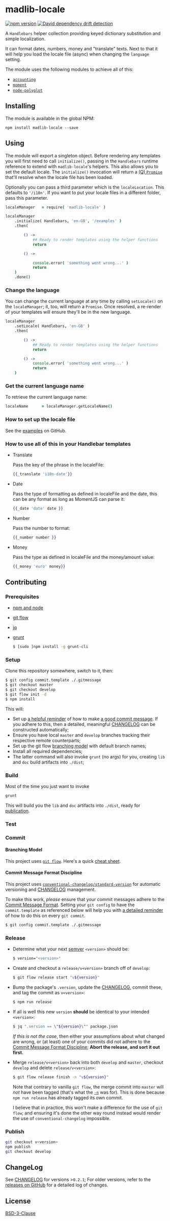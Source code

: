# madlib-locale

[![npm version](https://badge.fury.io/js/madlib-locale.svg)](http://badge.fury.io/js/madlib-locale)
[![David dependency drift detection](https://david-dm.org/marviq/madlib-locale.svg)](https://david-dm.org/marviq/madlib-locale)

A `Handlebars` helper collection providing keyed dictionary substitution and simple localization.

It can format dates, numbers, money and "translate" texts.  Next to that it will help you load the locale file (async) when changing the `language` setting.

The module uses the following modules to achieve all of this:
- [`accounting`](http://openexchangerates.github.io/accounting.js/)
- [`moment`](http://momentjs.com/)
- [`node-polyglot`](http://airbnb.github.com/polyglot.js)

## Installing

The module is available in the global NPM:

```shell
npm install madlib-locale --save
```

## Using

The module will export a singleton object.  Before rendering any templates you will first need to call `initialize()`, passing in the `Handlebars` runtime reference to extend with `madlib-locale`'s helpers.  This also allows you to set the default locale.  The `initialize()` invocation will return a [(Q) `Promise`](https://github.com/kriskowal/q) that'll resolve when the locale file has been loaded.

Optionally you can pass a third parameter which is the `localeLocation`.  This defaults to `'/i18n'`.  If you want to put your locale files in a different folder, pass this parameter.

```coffee
localeManager   = require( 'madlib-locale' )

localeManager
    .initialize( Handlebars, 'en-GB', '/examples' )
    .then(

        () ->
            ## Ready to render templates using the helper functions
            return

        () ->

            console.error( 'something went wrong...' )
            return
    )
    .done()
```

### Change the language

You can change the current language at any time by calling `setLocale()` on the `localeManager`; it, too, will return a `Promise`.  Once resolved, a re-render of your templates will ensure they'll be in the new language.

```coffee
localeManager
    .setLocale( Handlebars, 'en-GB' )
    .then(

        () ->
            ## Ready to render templates using the helper functions
            return

        () ->
            console.error( 'something went wrong...' )
            return
    )
```

### Get the current language name

To retrieve the current language name:

```coffee
localeName      = localeManager.getLocaleName()
```

### How to set up the locale file

See the [examples](https://github.com/marviq/madlib-locale/blob/develop/examples/) on GitHub.

### How to use all of this in your Handlebar templates


  * Translate

    Pass the key of the phrase in the localeFile:

    ```hbs
    {{_translate 'i18n-date'}}
    ```

  * Date

    Pass the type of formatting as defined in localeFile and the date, this can be any format as long as MomentJS can parse it:

    ```hbs
    {{_date 'date' date }}
    ```

  * Number

    Pass the number to format:

    ```hbs
    {{_number number }}
    ```

  * Money

    Pass the type as defined in localeFile and the money/amount value:

    ```hbs
    {{_money 'euro' money}}
    ```


## Contributing

### Prerequisites

  * [npm and node](https://nodejs.org/en/download/)
  * [git flow](https://github.com/nvie/gitflow/wiki/Installation)
  * [jq](https://stedolan.github.io/jq/download/)
  * [grunt](http://gruntjs.com/getting-started#installing-the-cli)

    ```bash
    $ [sudo ]npm install -g grunt-cli
    ```


### Setup

Clone this repository somewhere, switch to it, then:

```bash
$ git config commit.template ./.gitmessage
$ git checkout master
$ git checkout develop
$ git flow init -d
$ npm install
```

This will:

  * Set up [a helpful reminder](.gitmessage) of how to make [a good commit message](#commit-message-format-discipline).  If you adhere to this, then a
    detailed, meaningful [CHANGELOG](CHANGELOG.md) can be constructed automatically;
  * Ensure you have local `master` and `develop` branches tracking their respective remote counterparts;
  * Set up the git flow [branching model](#branching-model) with default branch names;
  * Install all required dependencies;
  * The latter command will also invoke `grunt` (no args) for you, creating `lib` and `doc` build artifacts into `./dist`;


### Build

Most of the time you just want to invoke

```bash
grunt
```

This will build you the `lib` and `doc` artifacts into `./dist`, ready for [publication](#publish).


### Test


### Commit

#### Branching Model

This project uses [`git flow`](https://github.com/nvie/gitflow#readme).  Here's a quick [cheat sheet](http://danielkummer.github.io/git-flow-cheatsheet/).


#### Commit Message Format Discipline

This project uses [`conventional-changelog/standard-version`](https://github.com/conventional-changelog/standard-version) for automatic versioning and
[CHANGELOG](CHANGELOG.md) management.

To make this work, *please* ensure that your commit messages adhere to the
[Commit Message Format](https://github.com/bcoe/conventional-changelog-standard/blob/master/convention.md#commit-message-format).  Setting your `git config` to
have the `commit.template` as referenced below will help you with [a detailed reminder](.gitmessage) of how to do this on every `git commit`.

```bash
$ git config commit.template ./.gitmessage
```


### Release

  * Determine what your next [semver](https://docs.npmjs.com/getting-started/semantic-versioning#semver-for-publishers) `<version>` should be:

    ```bash
    $ version="<version>"
    ```

  * Create and checkout a `release/v<version>` branch off of `develop`:

    ```bash
    $ git flow release start "v${version}"
    ```

  * Bump the package's `.version`, update the [CHANGELOG](./CHANGELOG.md), commit these, and tag the commit as `v<version>`:

    ```bash
    $ npm run release
    ```

  * If all is well this new `version` **should** be identical to your intended `<version>`:

    ```bash
    $ jq ".version == \"${version}\"" package.json
    ```

    *If this is not the case*, then either your assumptions about what changed are wrong, or (at least) one of your commits did not adhere to the
    [Commit Message Format Discipline](#commit-message-format-discipline); **Abort the release, and sort it out first.**

  * Merge `release/v<version>` back into both `develop` and `master`, checkout `develop` and delete `release/v<version>`:

    ```bash
    $ git flow release finish -n "v${version}"
    ```

    Note that contrary to vanilla `git flow`, the merge commit into `master` will *not* have been tagged (that's what the
    [`-n`](https://github.com/nvie/gitflow/wiki/Command-Line-Arguments#git-flow-release-finish--fsumpkn-version) was for).  This is done because
    `npm run release` has already tagged its own commit.

    I believe that in practice, this won't make a difference for the use of `git flow`; and ensuring it's done the other way round instead would render the use
    of `conventional-changelog` impossible.


### Publish

```bash
git checkout v<version>
npm publish
git checkout develop
```


## ChangeLog

See [CHANGELOG](CHANGELOG.md) for versions >`0.2.1`; For older versions, refer to the [releases on GitHub](https://github.com/marviq/madlib-locale/releases) for a detailed log of changes.


## License

[BSD-3-Clause](LICENSE)
